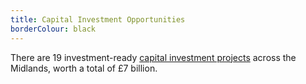 ```yaml
---
title: Capital Investment Opportunities
borderColour: black
---
```

There are 19 investment-ready [capital investment projects](https://www.gov.uk/government/publications/midlands-engine-investment-portfolio) across the Midlands, worth a total of £7 billion.